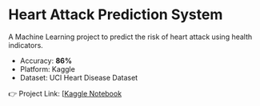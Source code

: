 # Heart Attack Prediction System
A Machine Learning project to predict the risk of heart attack using health indicators.

- Accuracy: **86%**
- Platform: Kaggle
- Dataset: UCI Heart Disease Dataset

👉 Project Link: [[Kaggle Notebook](link_kaggle](https://www.kaggle.com/code/phmbithvy/heart-disease-predictions))
